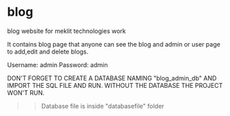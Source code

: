 # blog
blog website for meklit technologies work

It contains blog page that anyone can see the blog and admin or user page to add,edit and delete blogs.

Username: admin
Password: admin

DON'T FORGET TO CREATE A DATABASE NAMING "blog_admin_db" AND IMPORT THE SQL FILE AND RUN.
WITHOUT THE DATABASE THE PROJECT WON'T RUN.

>>Database file is inside "databasefile" folder
